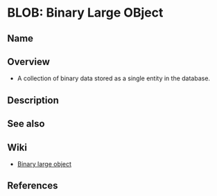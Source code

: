 # BLOB: Binary Large OBject

## Name

## Overview
- A collection of binary data stored as a single entity in the database.

## Description

## See also

## Wiki
- [Binary large object](https://en.wikipedia.org/wiki/Binary_large_object)

## References
